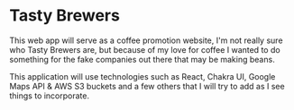 # Tasty Brewers

This web app will serve as a coffee promotion website, I'm not really sure who Tasty Brewers are, but because of my love for coffee I wanted to do something for the fake companies out there that may be making beans. 

This application will use technologies such as React, Chakra UI, Google Maps API & AWS S3 buckets and a few others that I will try to add as I see things to incorporate. 

